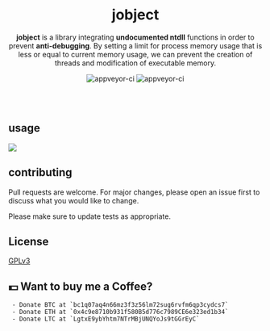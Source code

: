 <p align="center">
<h1 align="center">jobject</h1>
<p align="center">
  <strong>jobject</strong> is a library integrating <strong>undocumented ntdll</strong> functions in order to prevent <strong>anti-debugging</strong>. By setting a limit for process memory usage that is less or equal to current memory usage, we can prevent the creation of threads and modification of executable memory.</strong>
</p>
</p>
<p align="center">
  <img src="https://forthebadge.com/images/badges/built-with-love.svg" alt="appveyor-ci" />
  <img src="https://forthebadge.com/images/badges/made-with-c-plus-plus.svg" alt="appveyor-ci" />
</p>
</p>

</br></br>


## usage

![](https://i.imgur.com/MKqY4XU.png)

## contributing
Pull requests are welcome. For major changes, please open an issue first to discuss what you would like to change.

Please make sure to update tests as appropriate.

## License
[GPLv3](https://choosealicense.com/licenses/gpl-3.0/)

## 💵 Want to buy me a Coffee?
     - Donate BTC at `bc1q07aq4n66mz3f3z56lm72sug6rvfm6qp3cydcs7`
     - Donate ETH at `0x4c9e8710b931f580B5d776c7989CE6e323ed1b34`
     - Donate LTC at `LgtxE9ybYhtm7NTrMBjUNQYoJs9tGGrEyC`
